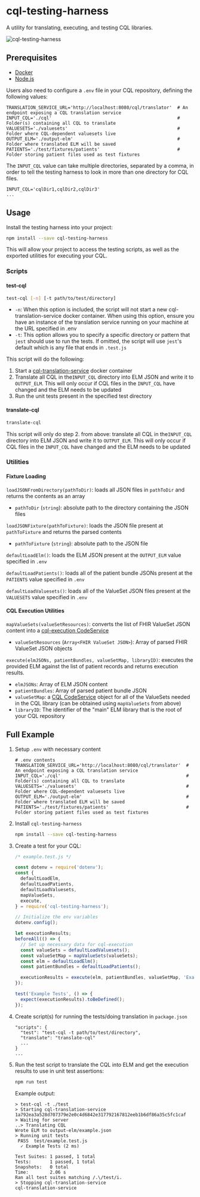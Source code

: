 # cql-testing-harness

A utility for translating, executing, and testing CQL libraries.

![cql-testing-harness](https://user-images.githubusercontent.com/16297930/114772263-9a29e400-9d3b-11eb-9795-90a54af89f80.png)

## Prerequisites

* [Docker](https://docker.com)
* [Node.js](https://nodejs.org/en/)

Users also need to configure a `.env` file in your CQL repository, defining the following values:

```
TRANSLATION_SERVICE_URL='http://localhost:8080/cql/translator'  # An endpoint exposing a CQL translation service
INPUT_CQL='./cql'                                               # Folder(s) containing all CQL to translate
VALUESETS='./valuesets'                                         # Folder where CQL-dependent valuesets live
OUTPUT_ELM='./output-elm'                                       # Folder where translated ELM will be saved
PATIENTS='./test/fixtures/patients'                             # Folder storing patient files used as test fixtures
```

The `INPUT_CQL` value can take multiple directories, separated by a comma, in order to tell the testing harness to look in more than one directory for CQL files.

```
INPUT_CQL='cqlDir1,cqlDir2,cqlDir3'
...
```

## Usage

Install the testing harness into your project:

``` bash
npm install --save cql-testing-harness
```

This will allow your project to access the testing scripts, as well as the exported utilities for executing your CQL.

### Scripts

#### test-cql

``` bash
test-cql [-n] [-t path/to/test/directory]
```

* `-n`: When this option is included, the script will not start a new cql-translation-service docker container. When using this option, ensure you have an instance of the translation service running on your machine at the URL specified in .env
* `-t`: This option allows you to specify a specific directory or pattern that `jest` should use to run the tests. If omitted, the script will use `jest`'s default which is any file that ends in `.test.js`

This script will do the following:

1. Start a [cql-translation-service](https://github.com/cqframework/cql-translation-service) docker container
2. Translate all CQL in the`INPUT_CQL` directory into ELM JSON and write it to `OUTPUT_ELM`. This will only occur if CQL files in the `INPUT_CQL` have changed and the ELM needs to be updated
3. Run the unit tests present in the specified test directory

#### translate-cql

``` bash
translate-cql
```

This script will only do step 2. from above: translate all CQL in the`INPUT_CQL` directory into ELM JSON and write it to `OUTPUT_ELM`. This will only occur if CQL files in the `INPUT_CQL` have changed and the ELM needs to be updated

### Utilities

#### Fixture Loading

`loadJSONFromDirectory(pathToDir)`: loads all JSON files in `pathToDir` and returns the contents as an array

* `pathToDir` (`string`): absolute path to the directory containing the JSON files

`loadJSONFixture(pathToFixture)`: loads the JSON file present at `pathToFixture` and returns the parsed contents

* `pathToFixture` (`string`): absolute path to the JSON file

`defaultLoadElm()`: loads the ELM JSON present at the `OUTPUT_ELM` value specified in `.env`

`defaultLoadPatients()`: loads all of the patient bundle JSONs present at the `PATIENTS` value specified in `.env`

`defaultLoadValuesets()`: loads all of the ValueSet JSON files present at the `VALUESETS` value specified in `.env`

#### CQL Execution Utilities

`mapValueSets(valueSetResources)`: converts the list of FHIR ValueSet JSON content into a [cql-execution CodeService](https://github.com/cqframework/cql-execution/blob/master/src/cql-code-service.js)

* `valueSetResources` (`Array<FHIR ValueSet JSON>`): Array of parsed FHIR ValueSet JSON objects

`execute(elmJSONs, patientBundles, valueSetMap, libraryID)`: executes the provided ELM against the list of patient records and returns execution results. 

* `elmJSONs`: Array of ELM JSON content
* `patientBundles`: Array of parsed patient bundle JSON
* `valueSetMap`: a  [CQL CodeService](https://github.com/cqframework/cql-execution/blob/master/src/cql-code-service.js) object for all of the ValueSets needed in the CQL library (can be obtained using `mapValueSets` from above)
* `libraryID`: The identifier of the "main" ELM library that is the root of your CQL repository

## Full Example

1. Setup `.env` with necessary content

   ```
   # .env contents
   TRANSLATION_SERVICE_URL='http://localhost:8080/cql/translator'  # An endpoint exposing a CQL translation service
   INPUT_CQL='./cql'                                               # Folder(s) containing all CQL to translate
   VALUESETS='./valuesets'                                         # Folder where CQL-dependent valuesets live
   OUTPUT_ELM='./output-elm'                                       # Folder where translated ELM will be saved
   PATIENTS='./test/fixtures/patients'                             # Folder storing patient files used as test fixtures
   ```

2. Install `cql-testing-harness`

   ``` bash
   npm install --save cql-testing-harness
   ```

3. Create a test for your CQL:

   ``` javascript
   /* example.test.js */
   
   const dotenv = require('dotenv');
   const {
     defaultLoadElm,
     defaultLoadPatients,
     defaultLoadValuesets,
     mapValueSets,
     execute,
   } = require('cql-testing-harness');
   
   // Initialize the env variables
   dotenv.config();
   
   let executionResults;
   beforeAll(() => {
     // Set up necessary data for cql-execution
     const valueSets = defaultLoadValuesets();
     const valueSetMap = mapValueSets(valueSets);
     const elm = defaultLoadElm();
     const patientBundles = defaultLoadPatients();
   
     executionResults = execute(elm, patientBundles, valueSetMap, 'ExampleLibrary');
   });
   
   test('Example Tests', () => {
     expect(executionResults).toBeDefined();
   });
   ```

4. Create script(s) for running the tests/doing translation in `package.json`

   ```
   "scripts": {
     "test": "test-cql -t path/to/test/directory",
     "translate": "translate-cql"
     ...
   }
   ...
   ```

5. Run the test script to translate the CQL into ELM and get the execution results to use in unit test assertions:

   ``` bash
   npm run test
   ```

   Example output:

   ```
   > test-cql -t ./test
   > Starting cql-translation-service
   1a792ea3a528d707379e2e0c4d6842e317792167812eeb1b6df86a35c5fc1caf
   > Waiting for server
   ..> Translating CQL
   Wrote ELM to output-elm/example.json
   > Running unit tests
    PASS  test/example.test.js
     ✓ Example Tests (2 ms)
   
   Test Suites: 1 passed, 1 total
   Tests:       1 passed, 1 total
   Snapshots:   0 total
   Time:        2.06 s
   Ran all test suites matching /.\/test/i.
   > Stopping cql-translation-service
   cql-translation-service
   ```

   
